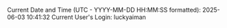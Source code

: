 Current Date and Time (UTC - YYYY-MM-DD HH:MM:SS formatted): 2025-06-03 10:41:32
Current User's Login: luckyaiman
